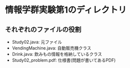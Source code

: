 # 情報学群実験第1のディレクトリ

## それぞれのファイルの役割

* Study02.java: 元ファイル
* VendingMachine.java: 自動販売機クラス
* Drink.java: 飲みもの情報を格納しているクラス
* Study02_problem.pdf: 仕様書(問題が書いてあるPDF)
